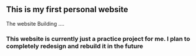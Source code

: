 ## This is my first personal website

The website Building ....

### This website is currently just a practice project for me. I plan to completely redesign and rebuild it in the future